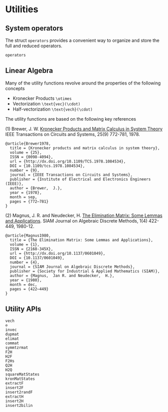 # Utilities

## System operators
The struct `operators` provides a convenient way to organize and store the full and reduced operators.

```@docs
operators
```

## Linear Algebra
Many of the utility functions revolve around the properties of the following concepts
- Kronecker Products ``\otimes``
- Vectorization ``\text{vec}(\cdot)``
- Half-vectorization ``\text{vech}(\cdot)``

The utility functions are based on the following key references 

(1) Brewer, J. W.
[Kronecker Products and Matrix Calculus in System Theory](http://ieeexplore.ieee.org/document/1084534/)
IEEE Transactions on Circuits and Systems, 25(9) 772-781, 1978.
```
@article{Brewer1978,
  title = {Kronecker products and matrix calculus in system theory},
  volume = {25},
  ISSN = {0098-4094},
  url = {http://dx.doi.org/10.1109/TCS.1978.1084534},
  DOI = {10.1109/tcs.1978.1084534},
  number = {9},
  journal = {IEEE Transactions on Circuits and Systems},
  publisher = {Institute of Electrical and Electronics Engineers (IEEE)},
  author = {Brewer,  J.},
  year = {1978},
  month = sep,
  pages = {772–781}
}
```

(2) Magnus, J. R. and Neudecker, H.
[The Elimination Matrix: Some Lemmas and Applications](https://epubs.siam.org/doi/10.1137/0601049).
SIAM Journal on Algebraic Discrete Methods, 1(4) 422-449, 1980-12.
```
@article{Magnus1980,
  title = {The Elimination Matrix: Some Lemmas and Applications},
  volume = {1},
  ISSN = {2168-345X},
  url = {http://dx.doi.org/10.1137/0601049},
  DOI = {10.1137/0601049},
  number = {4},
  journal = {SIAM Journal on Algebraic Discrete Methods},
  publisher = {Society for Industrial & Applied Mathematics (SIAM)},
  author = {Magnus,  Jan R. and Neudecker,  H.},
  year = {1980},
  month = dec,
  pages = {422–449}
}
```

## Utility APIs

```@docs
vech
⊘
invec
dupmat
elimat
commat
symmtzrmat
F2H
H2F
F2Hs
Q2H
H2Q
squareMatStates
kronMatStates
extractF
insert2F
insert2randF
extractH
insert2H
insert2bilin
```